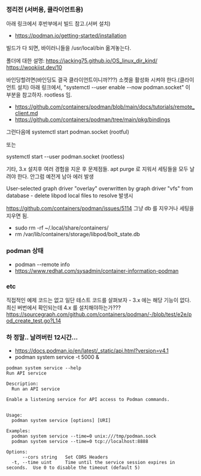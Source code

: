 ### 정리전 (서버용, 클라이언트용)

아래 링크에서 후반부에서 빌드 참고.(서버 설치)
- https://podman.io/getting-started/installation

빌드가 다 되면, 바이러니들을 /usr/local/bin 옮겨놓는다.

폴더에 대한 설명: https://jacking75.github.io/OS_linux_dir_kind/
https://wookiist.dev/10

바인딩할려면(바인딩도 결국 클라이언트이니까???) 소켓을 활성화 시켜야 한다.(클라이언트 설치)
아래 링크에서,
"systemctl --user enable --now podman.socket"
이 부분을 참고하자. rootless 임.

- https://github.com/containers/podman/blob/main/docs/tutorials/remote_client.md
- https://github.com/containers/podman/tree/main/pkg/bindings

그런다음에
systemctl start podman.socket (rootful)

또는 

systemctl start --user podman.socket (rootless)

기타, 3.x 설치후 여러 경험을 지운 후 문제점들.
apt purge 로 지워서 세팅들을 모두 날려야 한다. 안그럼 예전게 남아 에러 발생

User-selected graph driver "overlay" overwritten by graph driver "vfs" from database - delete libpod local files to resolve
발생시

https://github.com/containers/podman/issues/5114
그냥 db 를 지우거나 세팅을 지우면 됨.

- sudo rm -rf ~/.local/share/containers/
- rm /var/lib/containers/storage/libpod/bolt_state.db

### podman 상태
- podman --remote info
- https://www.redhat.com/sysadmin/container-information-podman

### etc
직접적인 예제 코드는 없고 일단 테스트 코드를 살펴보자 - 3.x 에는 해당 기능이 없다. 최신 버번에서 확인되는데 4.x 를 설치해야하는가???
https://sourcegraph.com/github.com/containers/podman/-/blob/test/e2e/pod_create_test.go?L14

### 하 정말.. 날려버린 12시간...
- https://docs.podman.io/en/latest/_static/api.html?version=v4.1
- podman system service -t 5000 & 

```
podman system service --help
Run API service

Description:
  Run an API service

Enable a listening service for API access to Podman commands.


Usage:
  podman system service [options] [URI]

Examples:
  podman system service --time=0 unix:///tmp/podman.sock
  podman system service --time=0 tcp://localhost:8888

Options:
      --cors string   Set CORS Headers
  -t, --time uint     Time until the service session expires in seconds.  Use 0 to disable the timeout (default 5)

```

